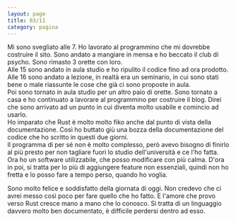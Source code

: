 ```yaml
--- 
layout: page
title: 03/11
category: pagina
---
```


Mi sono svegliato alle 7. Ho lavorato al programmino che mi dovrebbe
costruire il sito. Sono andato a mangiare in mensa e ho beccato il club di
psycho. Sono rimasto 3 orette con loro.  
Alle 15 sono andato in aula studio e ho ripulito il codice fino ad ora prodotto. 
Alle 16 sono andato a lezione, in realtà era un seminario, in cui sono stati
bene o male riassunte le cose che già ci sono proposte in aula.  
Poi sono tornato in aula studio per un altro paio di orette. Sono tornato a casa
e ho continuato a lavorare al programmino per costruire il blog. Direi che sono
arrivato ad un punto in cui diventa molto usabile e comincio ad usarlo.  
Ho imparato che Rust è molto molto fiko anche dal punto di vista della
documentazione. Così ho buttato giù una bozza della documentazione del codice
che ho scritto in questi due giorni.  
Il programma di per sé non è molto complesso, però avevo bisogno di finirlo al
più presto per non tagliare fuori lo studio dell'università e ce l'ho fatta. Ora
ho un software utilizzabile, che posso modificare con più calma. D'ora in poi,
si tratta per lo più di aggiungere feature non essenziali, quindi non ho fretta
e lo posso fare a tempo perso, quando ho voglia.  

Sono molto felice e soddisfatto della giornata di oggi. Non credevo che ci avrei
messo così poco per fare quello che ho fatto. E l'amore che provo verso Rust
cresce mano a mano che lo conosco. Si tratta di un linguaggio davvero molto ben
documentato, è difficile perdersi dentro ad esso.
